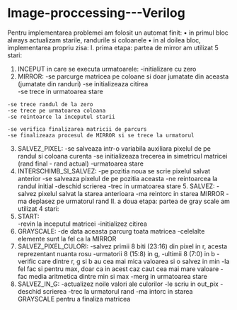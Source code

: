 # Image-proccessing---Verilog

Pentru implementarea problemei am folosit un automat finit: 
• in primul bloc always actualizam starile, randurile si coloanele 
• in al doilea bloc, implementarea propriu zisa: 
I. prima etapa: partea de mirror 
  am utilizat 5 stari: 
   1. INCEPUT in care se executa urmatoarele: 
    -initializare cu zero   
   2. MIRROR: -se parcurge matricea pe coloane si doar jumatate din aceasta 
(jumatate din randuri) 
     -se initializeaza citirea  
    -se trece in urmatoarea stare 
 
    -se trece randul de la zero 
    -se trece pe urmatoarea coloana 
    -se reintoarce la inceputul starii 
       
    -se verifica finalizarea matricii de parcurs 
    -se finalizeaza procesul de MIRROR si se trece la urmatorul 
   3. SALVEZ_PIXEL: 
      -se salveaza intr-o variabila auxiliara pixelul de pe randul si coloana curenta 
      -se initializeaza trecerea in simetricul matricei (rand final - rand actual) 
      -urmatoarea stare 
   4. INTERSCHIMB_SI_SALVEZ: 
    -pe pozitia noua se scrie pixelul salvat anterior 
    -se salveaza pixelul de pe pozitia aceasta 
    -ne reintoarcea la randul initial 
    -deschid scrierea 
    -trec in urmatoarea stare 
    5. SALVEZ: 
    -salvez pixelul salvat la starea anterioara 
    -ma reintorc in starea MIRROR 
    -ma deplasez pe urmatorul rand 
 II. a doua etapa: partea de gray scale 
  am utilizat 4 stari: 
   1. START:  
    -revin la inceputul matricei 
    -initializez citirea 
   2. GRAYSCALE: 
    -de data aceasta parcurg toata matricea 
    -celelalte elemente sunt la fel ca la MIRROR 
   3. SALVEZ_PIXEL_CULORI: 
         -salvez primii 8 biti (23:16) din pixel in r, acesta reprezentant nuanta rosu 
         -urmatorii 8 (15:8) in g, 
        -ultimii 8 (7:0) in b 
        -verific care dintre r, g si b au cea mai mica valoarea si o salvez in min 
        -la fel fac si pentru max, doar ca in acest caz caut cea mai mare valoare 
        -fac media aritmetica dintre min si max 
        -merg in urmatoarea stare 
   4. SALVEZ_IN_G: 
    -actualizez noile valori ale culorilor 
    -le scriu in out_pix 
    -deschid scrierea 
    -trec la urmatorul rand 
    -ma intorc in starea GRAYSCALE pentru a finaliza matricea 

